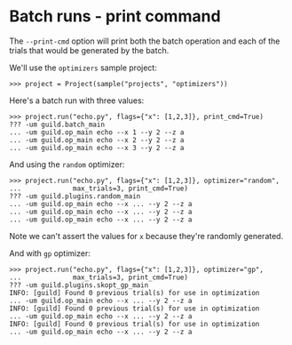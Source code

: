 # Batch runs - print command

The `--print-cmd` option will print both the batch operation and each
of the trials that would be generated by the batch.

We'll use the `optimizers` sample project:

    >>> project = Project(sample("projects", "optimizers"))

Here's a batch run with three values:

    >>> project.run("echo.py", flags={"x": [1,2,3]}, print_cmd=True)
    ??? -um guild.batch_main
    ... -um guild.op_main echo --x 1 --y 2 --z a
    ... -um guild.op_main echo --x 2 --y 2 --z a
    ... -um guild.op_main echo --x 3 --y 2 --z a

And using the `random` optimizer:

    >>> project.run("echo.py", flags={"x": [1,2,3]}, optimizer="random",
    ...             max_trials=3, print_cmd=True)
    ??? -um guild.plugins.random_main
    ... -um guild.op_main echo --x ... --y 2 --z a
    ... -um guild.op_main echo --x ... --y 2 --z a
    ... -um guild.op_main echo --x ... --y 2 --z a

Note we can't assert the values for `x` because they're randomly
generated.

And with `gp` optimizer:

    >>> project.run("echo.py", flags={"x": [1,2,3]}, optimizer="gp",
    ...             max_trials=3, print_cmd=True)
    ??? -um guild.plugins.skopt_gp_main
    INFO: [guild] Found 0 previous trial(s) for use in optimization
    ... -um guild.op_main echo --x ... --y 2 --z a
    INFO: [guild] Found 0 previous trial(s) for use in optimization
    ... -um guild.op_main echo --x ... --y 2 --z a
    INFO: [guild] Found 0 previous trial(s) for use in optimization
    ... -um guild.op_main echo --x ... --y 2 --z a
